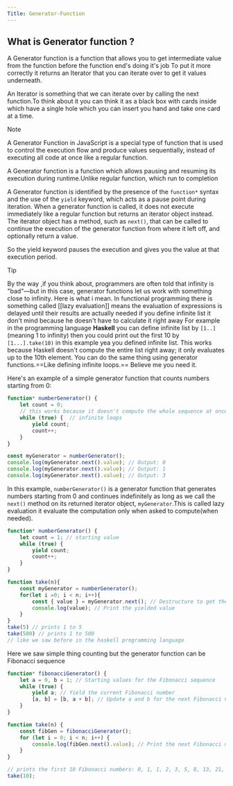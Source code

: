 ```yaml
---
Title: Generator-Function
---
```

## What is Generator function ?

A Generator function is a function that allows you to get intermediate value
from the function before the function end's doing it's job
To put it more correctly it returns an Iterator that you can iterate over to get
it values underneath.

An Iterator is something that we can iterate over by calling the
next function.To think about it you can think it as a black box with cards inside
which have a single hole which you can insert you hand and take one card at a time.

> [!note]
> A Generator Function in JavaScript is a special type of function that is used
> to control the execution flow and produce values sequentially, instead of executing
> all code at once like a regular function.

A Generator function is a function  which allows pausing and resuming its execution
during runtime.Unlike regular function, which run to completion

A Generator function is identified by the presence of the `function*` syntax
and the use of the `yield` keyword, which acts as a pause point during
iteration. When a generator function is called, it does not execute immediately
like a regular function but returns an iterator object instead. The iterator object
has a method, such as `next()`, that can be called to continue the execution of the
generator function from where it left off, and optionally return a value.

So the yield keyword pauses the execution and gives you the value at that
execution period.

> [!tip]
> By the way ,if you think about,
> programmers are often told that infinity is "bad"—but in this case,
> generator functions let us work with something close to infinity.
> Here is what i mean. In functional programming there is something called
> [[lazy evaluation]]  means the evaluation of expressions is delayed until their
> results are actually needed
> if you define infinite list it don't mind because he doesn't have to calculate
> it right away
> For example in the programming language **Haskell** you
> can define infinite list by `[1..]` (meaning 1 to infinity) then you could
> print out the first 10 by `[1...].take(10)` in this example yea you defined
> infinite list. This works because Haskell doesn't compute the entire list
> right away; it only evaluates up to the 10th element.
> You can do the same thing using generator functions.==Like defining infinite loops.==
> Believe me you need it.

Here's an example of a simple generator function that counts numbers starting
from 0:

```javascript
function* numberGenerator() {
    let count = 0;
    // this works because it doesn't compute the whole sequence at once
    while (true) {  // infinite loops
        yield count;
        count++;
    }
}

const myGenerator = numberGenerator();
console.log(myGenerator.next().value); // Output: 0
console.log(myGenerator.next().value); // Output: 1
console.log(myGenerator.next().value); // Output: 3
```

In this example, `numberGenerator()` is a generator function that generates numbers
starting from 0 and continues indefinitely as long as we call the `next()` method
on its returned iterator object, `myGenerator`.This is called lazy evaluation
it evaluate the computation only when asked to compute(when needed).

```javascript
function* numberGenerator() {
    let count = 1; // starting value
    while (true) {
        yield count;
        count++;
    }
}

function take(n){
    const myGenerator = numberGenerator();
    for(let i =0; i < n; i++){
        const { value } = myGenerator.next(); // Destructure to get the yielded value
        console.log(value); // Print the yielded value
    }
}
take(5) // prints 1 to 5
take(500) // prints 1 to 500
// like we saw before in the haskell programming language
```

Here we saw simple thing counting but the generator function can be Fibonacci sequence

```javascript
function* fibonacciGenerator() {
    let a = 0, b = 1; // Starting values for the Fibonacci sequence
    while (true) {
        yield a; // Yield the current Fibonacci number
        [a, b] = [b, a + b]; // Update a and b for the next Fibonacci number
    }
}

function take(n) {
    const fibGen = fibonacciGenerator();
    for (let i = 0; i < n; i++) {
        console.log(fibGen.next().value); // Print the next Fibonacci number
    }
}

// prints the first 10 Fibonacci numbers: 0, 1, 1, 2, 3, 5, 8, 13, 21, 34
take(10); 
```
